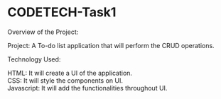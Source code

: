 # CODETECH-Task1

Overview of the Project: 

Project: A To-do list application that will perform the CRUD operations.

Technology Used:

HTML: It will create a UI of the application.</br>
CSS: It will style the components on UI.</br>
Javascript: It will add the functionalities throughout UI.</br>



